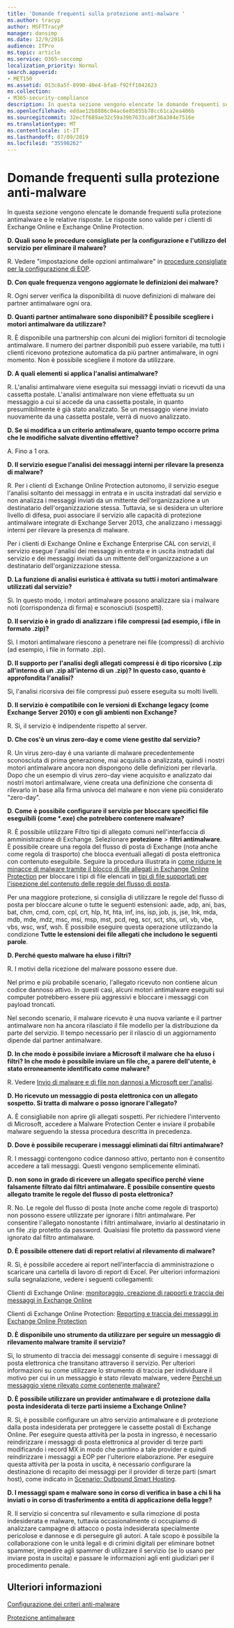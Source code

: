 ```yaml
---
title: 'Domande frequenti sulla protezione anti-malware '
ms.author: tracyp
author: MSFTTracyP
manager: dansimp
ms.date: 12/9/2016
audience: ITPro
ms.topic: article
ms.service: O365-seccomp
localization_priority: Normal
search.appverid:
- MET150
ms.assetid: 013c8a5f-8990-40e4-bfa8-f92ff1042623
ms.collection:
- M365-security-compliance
description: In questa sezione vengono elencate le domande frequenti sulla protezione antimalware e le relative risposte. Le risposte sono valide per i clienti di Exchange Online e Exchange Online Protection.
ms.openlocfilehash: eddae12b8886c04ac6e85855b78cc61ca2ea406b
ms.sourcegitcommit: 32ecff689ae32c59a39b7633ca0f36a304e7516e
ms.translationtype: MT
ms.contentlocale: it-IT
ms.lasthandoff: 07/09/2019
ms.locfileid: "35598262"
---
```

# <a name="anti-malware-protection-faq"></a>Domande frequenti sulla protezione anti-malware 

In questa sezione vengono elencate le domande frequenti sulla protezione antimalware e le relative risposte. Le risposte sono valide per i clienti di Exchange Online e Exchange Online Protection.
  
 **D. Quali sono le procedure consigliate per la configurazione e l'utilizzo del servizio per eliminare il malware?**
  
R. Vedere "impostazione delle opzioni antimalware" in [procedure consigliate per la configurazione di EOP](eop/best-practices-for-configuring-eop.md).
  
 **D. Con quale frequenza vengono aggiornate le definizioni dei malware?**
  
R. Ogni server verifica la disponibilità di nuove definizioni di malware dei partner antimalware ogni ora.
  
 **D. Quanti partner antimalware sono disponibili? È possibile scegliere i motori antimalware da utilizzare?**
  
R. È disponibile una partnership con alcuni dei migliori fornitori di tecnologie antimalware. Il numero dei partner disponibili può essere variabile, ma tutti i clienti ricevono protezione automatica da più partner antimalware, in ogni momento. Non è possibile scegliere il motore da utilizzare.
  
 **D. A quali elementi si applica l'analisi antimalware?**
  
R. L'analisi antimalware viene eseguita sui messaggi inviati o ricevuti da una cassetta postale. L'analisi antimalware non viene effettuata su un messaggio a cui si accede da una cassetta postale, in quanto presumibilmente è già stato analizzato. Se un messaggio viene inviato nuovamente da una cassetta postale, verrà di nuovo analizzato.
  
 **D. Se si modifica a un criterio antimalware, quanto tempo occorre prima che le modifiche salvate diventino effettive?**
  
A. Fino a 1 ora.
  
 **D. Il servizio esegue l'analisi dei messaggi interni per rilevare la presenza di malware?**
  
R. Per i clienti di Exchange Online Protection autonomo, il servizio esegue l'analisi soltanto dei messaggi in entrata e in uscita instradati dal servizio e non analizza i messaggi inviati da un mittente dell'organizzazione a un destinatario dell'organizzazione stessa. Tuttavia, se si desidera un ulteriore livello di difesa, puoi associare il servizio alle capacità di protezione antimalware integrate di Exchange Server 2013, che analizzano i messaggi interni per rilevare la presenza di malware.
  
Per i clienti di Exchange Online e Exchange Enterprise CAL con servizi, il servizio esegue l'analisi dei messaggi in entrata e in uscita instradati dal servizio e dei messaggi inviati da un mittente dell'organizzazione a un destinatario dell'organizzazione stessa. 
  
 **D. La funzione di analisi euristica è attivata su tutti i motori antimalware utilizzati dal servizio?**
  
Sì. In questo modo, i motori antimalware possono analizzare sia i malware noti (corrispondenza di firma) e sconosciuti (sospetti).
  
 **D. Il servizio è in grado di analizzare i file compressi (ad esempio, i file in formato .zip)?**
  
Sì. I motori antimalware riescono a penetrare nei file (compressi) di archivio (ad esempio, i file in formato .zip).
  
 **D. Il supporto per l'analisi degli allegati compressi è di tipo ricorsivo (.zip all'interno di un .zip all'interno di un .zip)? In questo caso, quanto è approfondita l'analisi?**
  
Sì, l'analisi ricorsiva dei file compressi può essere eseguita su molti livelli.
  
 **D. Il servizio è compatibile con le versioni di Exchange legacy (come Exchange Server 2010) e con gli ambienti non Exchange?**
  
R. Sì, il servizio è indipendente rispetto al server.
  
 **D. Che cos'è un virus zero-day e come viene gestito dal servizio?**
  
R. Un virus zero-day è una variante di malware precedentemente sconosciuta di prima generazione, mai acquisita o analizzata, quindi i nostri motori antimalware ancora non dispongono delle definizioni per rilevarla. Dopo che un esempio di virus zero-day viene acquisito e analizzato dai nostri motori antimalware, viene creata una definizione che consenta di rilevarlo in base alla firma univoca del malware e non viene più considerato "zero-day".
  
 **D. Come è possibile configurare il servizio per bloccare specifici file eseguibili (come \*.exe) che potrebbero contenere malware?**
  
R. È possibile utilizzare Filtro tipi di allegato comuni nell'interfaccia di amministrazione di Exchange. Selezionare **protezione** \> **filtri antimalware**. È possibile creare una regola del flusso di posta di Exchange (nota anche come regola di trasporto) che blocca eventuali allegati di posta elettronica con contenuto eseguibile. Seguire la procedura illustrata in [come ridurre le minacce di malware tramite il blocco di file allegati in Exchange Online Protection](https://support.microsoft.com/kb/2959596) per bloccare i tipi di file elencati in [tipi di file supportati per l'ispezione del contenuto delle regole del flusso di posta](https://docs.microsoft.com/exchange/security-and-compliance/mail-flow-rules/inspect-message-attachments#supported-file-types-for-mail-flow-rule-content-inspection).
  
Per una maggiore protezione, si consiglia di utilizzare le regole del flusso di posta per bloccare alcune o tutte le seguenti estensioni: aade, adp, ani, bas, bat, chm, cmd, com, cpl, crt, hlp, ht, hta, inf, ins, isp, job, js, jse, lnk, mda, mdb, mde, mdz, msc, msi, msp, mst, pcd, reg, scr, sct, shs, url, vb, vbe, vbs, wsc, wsf, wsh. È possibile eseguire questa operazione utilizzando la condizione **Tutte le estensioni dei file allegati che includono le seguenti parole**. 
  
 **D. Perché questo malware ha eluso i filtri?**
  
R. I motivi della ricezione del malware possono essere due.
  
Nel primo e più probabile scenario, l'allegato ricevuto non contiene alcun codice dannoso attivo. In questi casi, alcuni motori antimalware eseguiti sui computer potrebbero essere più aggressivi e bloccare i messaggi con payload troncati.
  
Nel secondo scenario, il malware ricevuto è una nuova variante e il partner antimalware non ha ancora rilasciato il file modello per la distribuzione da parte del servizio. Il tempo necessario per il rilascio di un aggiornamento dipende dal partner antimalware.
  
 **D. In che modo è possibile inviare a Microsoft il malware che ha eluso i filtri? In che modo è possibile inviare un file che, a parere dell'utente, è stato erroneamente identificato come malware?**
  
R. Vedere [Invio di malware e di file non dannosi a Microsoft per l'analisi](submitting-malware-and-non-malware-to-microsoft-for-analysis.md).
  
 **D. Ho ricevuto un messaggio di posta elettronica con un allegato sospetto. Si tratta di malware o posso ignorare l'allegato?**
  
A. È consigliabile non aprire gli allegati sospetti. Per richiedere l'intervento di Microsoft, accedere a Malware Protection Center e inviare il probabile malware seguendo la stessa procedura descritta in precedenza.
  
 **D. Dove è possibile recuperare i messaggi eliminati dai filtri antimalware?**
  
R. I messaggi contengono codice dannoso attivo, pertanto non è consentito accedere a tali messaggi. Questi vengono semplicemente eliminati.
  
 **D. non sono in grado di ricevere un allegato specifico perché viene falsamente filtrato dai filtri antimalware. È possibile consentire questo allegato tramite le regole del flusso di posta elettronica?**
  
R. No. Le regole del flusso di posta (note anche come regole di trasporto) non possono essere utilizzate per ignorare i filtri antimalware. Per consentire l'allegato nonostante i filtri antimalware, inviarlo al destinatario in un file .zip protetto da password. Qualsiasi file protetto da password viene ignorato dal filtro antimalware.
  
 **D. È possibile ottenere dati di report relativi al rilevamento di malware?**
  
R. Sì, è possibile accedere ai report nell'interfaccia di amministrazione o scaricare una cartella di lavoro di report di Excel. Per ulteriori informazioni sulla segnalazione, vedere i seguenti collegamenti: 
  
Clienti di Exchange Online: [monitoraggio, creazione di rapporti e traccia dei messaggi in Exchange Online](http://technet.microsoft.com/library/87bdeeae-bd80-4a3b-95c5-62fbaf97c2e8.aspx)
  
Clienti di Exchange Online Protection: [Reporting e traccia dei messaggi in Exchange Online Protection](eop/reporting-and-message-trace-in-exchange-online-protection.md)
  
 **D. È disponibile uno strumento da utilizzare per seguire un messaggio di rilevamento malware tramite il servizio?**
  
Sì, lo strumento di traccia dei messaggi consente di seguire i messaggi di posta elettronica che transitano attraverso il servizio. Per ulteriori informazioni su come utilizzare lo strumento di traccia per individuare il motivo per cui in un messaggio è stato rilevato malware, vedere [Perché un messaggio viene rilevato come contenente malware?](http://technet.microsoft.com/library/aa49e3f9-a5b1-4410-aac2-ddbbf3f5bfb2.aspx#BKMB_Whywasamessagedetectedtocontainmalware)
  
 **D. È possibile utilizzare un provider antimalware e di protezione dalla posta indesiderata di terze parti insieme a Exchange Online?**
  
R. Sì, è possibile configurare un altro servizio antimalware e di protezione dalla posta indesiderata per proteggere le cassette postali di Exchange Online. Per eseguire questa attività per la posta in ingresso, è necessario reindirizzare i messaggi di posta elettronica al provider di terze parti modificando i record MX in modo che puntino a tale provider e quindi reindirizzare i messaggi a EOP per l'ulteriore elaborazione. Per eseguire questa attività per la posta in uscita, è necessario configurare la destinazione di recapito dei messaggi per il provider di terze parti (smart host), come indicato in [Scenario: Outbound Smart Hosting](http://technet.microsoft.com/library/431b3f02-4efd-4bd3-94e7-eecd03f8ef5e.aspx).
  
 **D. I messaggi spam e malware sono in corso di verifica in base a chi li ha inviati o in corso di trasferimento a entità di applicazione della legge?**
  
R. Il servizio si concentra sul rilevamento e sulla rimozione di posta indesiderata e malware, tuttavia occasionalmente ci occupiamo di analizzare campagne di attacco o posta indesiderata specialmente pericolose e dannose e di perseguire gli autori. A tale scopo è possibile la collaborazione con le unità legali e di crimini digitali per eliminare botnet spammer, impedire agli spammer di utilizzare il servizio (se lo usano per inviare posta in uscita) e passare le informazioni agli enti giudiziari per il procedimento penale.
  
## <a name="for-more-information"></a>Ulteriori informazioni

[Configurazione dei criteri anti-malware](configure-anti-malware-policies.md)
  
[Protezione antimalware](anti-malware-protection.md)
  

